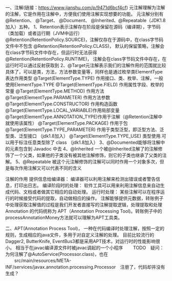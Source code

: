 一、注解(链接：https://www.jianshu.com/p/9471d6bcf4cf)
  元注解理解为注解的注解，它是作用在注解中，方便我们使用注解实现想要的功能。
  元注解分别有@Retention、 @Target、 @Document、 @Inherited、@Repeatable（JDK1.8加入）五种。
  1、Retention表示注解存在阶段是保留在源码（编译期），字节码（类加载）或者运行期（JVM中运行）
     @Retention(RetentionPolicy.SOURCE)，注解仅存在于源码中，在class字节码文件中不包含
     @Retention(RetentionPolicy.CLASS)， 默认的保留策略，注解会在class字节码文件中存在，但运行时无法获得
     @Retention(RetentionPolicy.RUNTIME)， 注解会在class字节码文件中存在，在运行时可以通过反射获取到
  2、@Target元注解表示我们的注解作用的范围就比较具体了，可以是类，方法，方法参数变量等，同样也是通过枚举类ElementType表达作用类型
     @Target(ElementType.TYPE) 作用接口、类、枚举、注解，一般使用ElementType.TYPE
     @Target(ElementType.FIELD) 作用属性字段、枚举的常量
     @Target(ElementType.METHOD) 作用方法
     @Target(ElementType.PARAMETER) 作用方法参数
     @Target(ElementType.CONSTRUCTOR) 作用构造函数
     @Target(ElementType.LOCAL_VARIABLE)作用局部变量
     @Target(ElementType.ANNOTATION_TYPE)作用于注解（@Retention注解中就使用该属性）
     @Target(ElementType.PACKAGE) 作用于包
     @Target(ElementType.TYPE_PARAMETER) 作用于类型泛型，即泛型方法、泛型类、泛型接口 （jdk1.8加入）
     @Target(ElementType.TYPE_USE) 类型使用.可以用于标注任意类型除了 class （jdk1.8加入）
  3、@Documented能够将注解中的元素包含到 Javadoc 中去
  4、@Inherited 一个被@Inherited注解了的注解修饰了一个父类，如果他的子类没有被其他注解修饰，则它的子类也继承了父类的注解。
  5、@Repeatable 被这个元注解修饰的注解可以同时作用一个对象多次，但是每次作用注解又可以代表不同的含义
  
  注解的作用
  提供信息给编译器： 编译器可以利用注解来检测出错误或者警告信息，打印出日志。
  编译阶段时的处理： 软件工具可以用来利用注解信息来自动生成代码、文档或者做其它相应的自动处理。
  运行时处理： 某些注解可以在程序运行的时候接受代码的提取，自动做相应的操作。
  注解能够提供元数据，转账例子中处理获取注解值的过程是我们开发者直接写的注解提取逻辑，处理提取和处理 Annotation 的代码统称为 APT（Annotation Processing Tool)。转账例子中的processAnnotationMoney方法就可以理解为APT工具类。

二、APT(Annotation Process Tool)，
    一种在代码编译时处理注解，按照一定的规则，生成相应的java文件，多用于对自定义注解的处理。
    目前比较流行的Dagger2, ButterKnife, EventBus3都是采用APT技术，对运行时的性能影响很小。
    相当于在javac编译源文件时被javac调起的一个小程序
 　　TODO　疑问：为何注解了@AutoService(Processor.class)，也在
 　　src/main/resources/META-INF/services/javax.annotation.processing.Processor　注册了，代码却并没有生成？